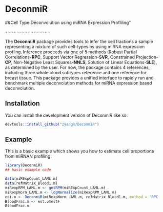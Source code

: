 
# DeconmiR
##Cell Type Deconvolution using miRNA Expression Profliling"

================

<!-- badges: start -->
<!-- badges: end -->

The **DeconmiR** package provides tools to infer the cell fractions a sample representing a mixture of such cell-types by using miRNA expression profling. Inference proceeds via one of 5 methods (Robust Partial Correlations-**RPC**, Support Vector Regression-**SVR**, Constrained Projection-**CP**, Non-Negative Least Squares-**NNLS**, Solution of Linear Equations-**SLE**), as determined by the user. For now, the package contains 4 references, including three whole blood subtypes reference and one reference for breast tissue. This package  provides a unified interface to rapidly run and benchmark multiple deconvolution methods for miRNA expression based deconvolution.

## Installation

You can install the development version of DeconmiR like so:

``` r
devtools::install_github("zyangx/DecommiR")
```

## Example

This is a basic example which shows you how to estimate cell proportions from miRNAN profiling:

``` r
library(DeconmiR)
## basic example code

data(miRExpCount_LAML.m)
data(refMatrix_Blood1.m)
miRexpRPM_LAML.m <- getRPM(miRExpCount_LAML.m)
miRexpNorm_LAML.m <- logNormalize(miRexpRPM_LAML.m)
est.o <- DeconmiR(miRexpNorm_LAML.m, refMatrix_Blood1.m, method = 'RPC')
BloodFrac.m <- est.o$estF
BloodFrac.m 
```

